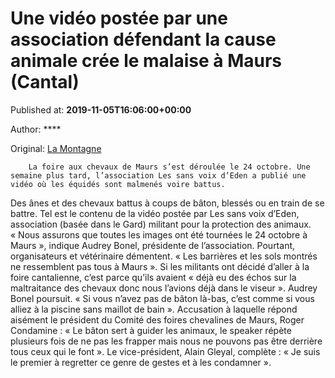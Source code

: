 
# Une vidéo postée par une association défendant la cause animale crée le malaise à Maurs (Cantal)

Published at: **2019-11-05T16:06:00+00:00**

Author: ****

Original: [La Montagne](https://www.lamontagne.fr/maurs-15600/actualites/une-video-postee-par-une-association-defendant-la-cause-animale-cree-le-malaise-a-maurs-cantal_13678113/)


        La foire aux chevaux de Maurs s’est déroulée le 24 octobre. Une semaine plus tard, l’association Les sans voix d’Eden a publié une vidéo où les équidés sont malmenés voire battus.
      
Des ânes et des chevaux battus à coups de bâton, blessés ou en train de se battre. Tel est le contenu de la vidéo postée par Les sans voix d’Eden, association (basée dans le Gard) militant pour la protection des animaux. « Nous assurons que toutes les images ont été tournées le 24 octobre à Maurs », indique Audrey Bonel, présidente de l’association. Pourtant, organisateurs et vétérinaire démentent. « Les barrières et les sols montrés ne ressemblent pas tous à Maurs ».
Si les militants ont décidé d’aller à la foire cantalienne, c’est parce qu’ils avaient « déjà eu des échos sur la maltraitance des chevaux donc nous l’avions déjà dans le viseur ». Audrey Bonel poursuit. « Si vous n’avez pas de bâton là-bas, c’est comme si vous alliez à la piscine sans maillot de bain ». Accusation à laquelle répond aisément le président du Comité des foires chevalines de Maurs, Roger Condamine : « Le bâton sert à guider les animaux, le speaker répète plusieurs fois de ne pas les frapper mais nous ne pouvons pas être derrière tous ceux qui le font ». Le vice-président, Alain Gleyal, complète : « Je suis le premier à regretter ce genre de gestes et à les condamner ».
